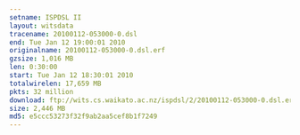 ```yaml
---
setname: ISPDSL II
layout: witsdata
tracename: 20100112-053000-0.dsl
end: Tue Jan 12 19:00:01 2010
originalname: 20100112-053000-0.dsl.erf
gzsize: 1,016 MB
len: 0:30:00
start: Tue Jan 12 18:30:01 2010
totalwirelen: 17,659 MB
pkts: 32 million
download: ftp://wits.cs.waikato.ac.nz/ispdsl/2/20100112-053000-0.dsl.erf.gz
size: 2,446 MB
md5: e5ccc53273f32f9ab2aa5cef8b1f7249
---
```

